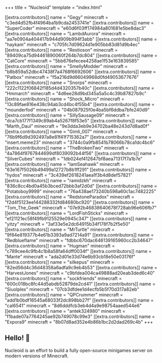 +++
title = "Nucleoid"
template = "index.html"

[[extra.contributors]]
name = "Gegy"
minecraft = "c3ed4d52fb4f4964ba1b9cda2453741e"
[[extra.contributors]]
name = "SuperCoder"
minecraft = "e60d6f03ff174984a801681e5be8dac3"
[[extra.contributors]]
name = "LambdAurora"
minecraft = "aa7e0904a404417b944d909b994f3abb"
[[extra.contributors]]
name = "haykam"
minecraft = "c705fc7d09624d1e905bb83d81d9b4ec"
[[extra.contributors]]
name = "Restioson"
minecraft = "89409ca75d94461890060f264b7dc804"
[[extra.contributors]]
name = "CatCore"
minecraft = "5bb676efecee4258ae1f53e163839585"
[[extra.contributors]]
name = "SmellyModder"
minecraft = "b8b859a52dbc47438f7a4768f6692606"
[[extra.contributors]]
name = "Patbox"
minecraft = "f5a216d9d66049968d0fd49053677676"
[[extra.contributors]]
name = "Snorps"
minecraft = "222c1122f06842f185d4d4320357b40c"
[[extra.contributors]]
name = "Hmmarch"
minecraft = "4d6ee28d9bd345a5a5c4c39b87827b9c"
[[extra.contributors]]
name = "Shock_Micro"
minecraft = "13c89fae816e438c94ab3cd4bc4f55b4"
[[extra.contributors]]
name = "mounderfod"
minecraft = "04b087925f0e4ba5bf6ddba7bfe240d9"
[[extra.contributors]]
name = "SillySausage09"
minecraft = "dca7cb177f1349c89ab4a5267f8f53e5"
[[extra.contributors]]
name = "Marth_Daul"
minecraft = "9e3dda3eb9e34702ba48e243d7d8ad0f"
[[extra.contributors]]
name = "Gimli_007"
minecraft = "76b9f6d9d392497a8e81f41f715362a7"
[[extra.contributors]]
name = "insert.meme23"
minecraft = "3744c0a9fb8541b78066b78ca1dc4bc6"
[[extra.contributors]]
name = "TheBrokenTwo"
minecraft = "4a7864f9767844699df8039092b44f56"
[[extra.contributors]]
name = "SilverCubes"
minecraft = "1db024ef412647bf8aea71317f7a1b7e"
[[extra.contributors]]
name = "IamSeahawk"
minecraft = "63e167f5026b49499a12727b8b1ff291"
[[extra.contributors]]
name = "hydos"
minecraft = "3c439ef2618241aea1f3b4d8def57821"
[[extra.contributors]]
name = "ramidzkh"
minecraft = "836c8cc4bd0a45b3bced72bbb3af2d0d"
[[extra.contributors]]
name = "Potatoboy9999"
minecraft = "76a438ae173240b598a60c1ac7482225"
[[extra.contributors]]
name = "RedstoneParadox"
minecraft = "f2d4f5123ee144288332fd84680bc920"
[[extra.contributors]]
name = "Tom_The_Geek"
minecraft = "07e92b46838640678f728ab96e606fb7"
[[extra.contributors]]
name = "LordFishSticks"
minecraft = "ef21121ec58f49fb9125529e0945c347"
[[extra.contributors]]
name = "yitzy"
minecraft = "3af33e5e2dc64915b34f178f7b2f5e50"
[[extra.contributors]]
name = "MrTurtle"
minecraft = "9f84e819377b4e61b3393a9ad7214a91"
[[extra.contributors]]
name = "Redblueflame"
minecraft = "fdbbc670dac646139165960cc2b34647"
[[extra.contributors]]
name = "Hugman"
minecraft = "c789cee4c9fb4c1b8a58fa64dff0034f"
[[extra.contributors]]
name = "Mante"
minecraft = "ada2d01e33d74e6b93cb18e50e03176f"
[[extra.contributors]]
name = "silkepus"
minecraft = "82ed56d4c36d48358a6adfa9c9eb4b53"
[[extra.contributors]]
name = "HarvestJones"
minecraft = "c9bfdea004ca49888ad20eab3ded6c40"
[[extra.contributors]]
name = "sockfriends"
minecraft = "600c018bc8fc44d5abdb52879de2cd41"
[[extra.contributors]]
name = "Siuolplex"
minecraft = "07cb3dfdee1d4ecfb5b5f70d317a82eb"
[[extra.contributors]]
name = "QPCrummer"
minecraft = "add1b0bdf16545a68033f2dc898bb27f"
[[extra.contributors]]
name = "cal6541"
minecraft = "8d6dddfcb3eb4d4a9e98754aaed544e6"
[[extra.contributors]]
name = "antek324980"
minecraft = "f1bade07a7764245ae92b749078c99e3"
[[extra.contributors]]
name = "Expora9"
minecraft = "8b07d8ad352e4b86b1bc2d2dad269c4b"
+++

## Hello! 👋
Nucleoid is an effort to build a fully open-source minigames server on modern versions of Minecraft.
